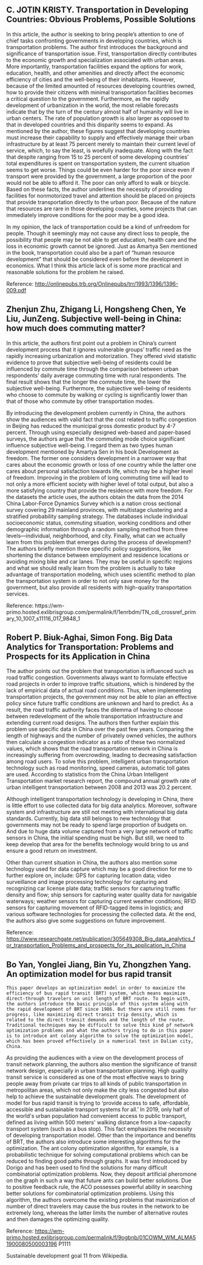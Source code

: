 ## C. JOTIN KRISTY. Transportation in Developing Countries: Obvious Problems, Possible Solutions

In this article, the author is seeking to bring people’s attention to one of chief tasks confronting governments in developing countries, which is transportation problems. The author first introduces the background and significance of transportation issue. First, transportation directly contributes to the economic growth and specialization associated with urban areas. More importantly, transportation facilities expand the options for work, education, health, and other amenities and directly affect the economic efficiency of cities and the well-being of their inhabitants. However, because of the limited amounted of resources developing countries owned, how to provide their citizens with minimal transportation facilities becomes a critical question to the government. Furthermore, as the rapidly development of urbanization in the world, the most reliable forecasts indicate that by the turn of the century almost half of humanity will live in urban centers. The rate of population growth is also larger as opposed to that in developed countries and this disparity seems to expand. As mentioned by the author, these figures suggest that developing countries must increase their capability to supply and effectively manage their urban infrastructure by at least 75 percent merely to maintain their current level of service, which, to say the least, is woefully inadequate. Along with the fact that despite ranging from 15 to 25 percent of some developing countries’ total expenditures is spent on transportation system, the current situation seems to get worse. Things could be even harder for the poor since even if transport were provided by the government, a large proportion of the poor would not be able to afford it. The poor can only afford to walk or bicycle. Based on these facts, the author underlines the necessity of providing facilities for nonmotorized travel and attention should be placed on projects that provide transportation directly to the urban poor. Because of the nature that resources are rare in those developing counties, some projects that can immediately improve conditions for the poor may be a good idea.

In my opinion, the lack of transportation could be a kind of unfreedom for people. Though it seemingly may not cause any direct loss to people, the possibility that people may be not able to get education, health care and the loss in economic growth cannot be ignored. Just as Amartya Sen mentioned in the book, transportation could also be a part of “human resource development” that should be considered even before the development in economics. What I think this article lack of is some more practical and reasonable solutions for the problem he raised.    

Reference: 
http://onlinepubs.trb.org/Onlinepubs/trr/1993/1396/1396-009.pdf

## Zhenjun Zhu, Zhigang Li, Hongsheng Chen, Ye Liu, JunZeng. Subjective well-being in China: how much does commuting matter?

In this article, the authors first point out a problem in China’s current development process that it ignores vulnerable groups’ traffic need as the rapidly increasing urbanization and motorization. They offered vivid statistic evidence to prove that subjective well-being of residents could be influenced by commute time through the comparison between urban respondents’ daily average commuting time with rural respondents. The final result shows that the longer the commute time, the lower the subjective well-being. Furthermore, the subjective well-being of residents who choose to commute by walking or cycling is significantly lower than that of those who commute by other transportation modes.

By introducing the development problem currently in China, the authors show the audiences with valid fact that the cost related to traffic congestion in Beijing has reduced the municipal gross domestic product by 4-7 percent. Through using especially designed web-based and paper-based surveys, the authors argue that the commuting mode choice significant influence subjective well-being. I regard them as two types human development mentioned by Amartya Sen in his book Development as freedom. The former one considers development in a narrower way that cares about the economic growth or loss of one country while the latter one cares about personal satisfaction towards life, which may be a higher level of freedom. Improving in the problem of long commuting time will lead to not only a more efficient society with higher level of total output, but also a more satisfying country that provide the residence with more freedom. For the datasets the article uses, the authors obtain the data from the 2014 China Labor-Force Dynamics Survey which is a nation cross sectional survey covering 29 mainland provinces, with multistage clustering and a stratified probability sampling strategy. The databases include individual socioeconomic status, commuting situation, working conditions and other demographic information through a random sampling method from three levels—individual, neighborhood, and city. Finally, what can we actually learn from this problem that emerges during the process of development? The authors briefly mention three specific policy suggestions, like shortening the distance between employment and residence locations or avoiding mixing bike and car lanes. They may be useful in specific regions and what we should really learn from the problem is actually to take advantage of transportation modeling, which uses scientific method to plan the transportation system in order to not only save money for the government, but also provide all residents with high-quality transportation services.

Reference:
https://wm- primo.hosted.exlibrisgroup.com/permalink/f/1enrbdm/TN_cdi_crossref_primary_10_1007_s11116_017_9848_1

## Robert P. Biuk-Aghai, Simon Fong. Big Data Analytics for Transportation: Problems and Prospects for its Application in China

The author points out the problem that transportation is influenced such as road traffic congestion. Governments always want to formulate effective road projects in order to improve traffic situations, which is hindered by the lack of empirical data of actual road conditions. Thus, when implementing transportation projects, the government may not be able to plan an effective policy since future traffic conditions are unknown and hard to predict. As a result, the road traffic authority faces the dilemma of having to choose between redevelopment of the whole transportation infrastructure and extending current road designs. The authors then further explain this problem use specific data in China over the past few years. Comparing the length of highways and the number of privately owned vehicles, the authors then calculate a congestion indicator as a ratio of these two normalized values, which shows that the road transportation network in China is increasingly suffering from overcrowding, leading to decreasing satisfaction among road users. To solve this problem, intelligent urban transportation technology such as road monitoring, speed cameras, automatic toll gates are used. According to statistics from the China Urban Intelligent Transportation market research report, the compound annual growth rate of urban intelligent transportation between 2008 and 2013 was 20.2 percent. 

Although intelligent transportation technology is developing in China, there is little effort to use collected data for big data analytics. Moreover, software system and infrastructure are still not meeting with international big data standards. Currently, big data still belongs to new technology that governments may not be ready to spend large proportion of budgets on. And due to huge data volume captured from a very large network of traffic sensors in China, the initial spending must be high. But still, we need to keep develop that area for the benefits technology would bring to us and ensure a good return on investment. 

Other than current situation in China, the authors also mention some technology used for data capture which may be a good direction for me to further explore on, include: GPS for capturing location data; video surveillance and image processing technology for capturing and recognizing car license plate data; traffic sensors for capturing traffic density and flow; ship sensors for capturing water quality data for navigable waterways; weather sensors for capturing current weather conditions; RFID sensors for capturing movement of RFID-tagged items in logistics; and various software technologies for processing the collected data. At the end, the authors also give some suggestions on future improvement. 

Reference: https://www.researchgate.net/publication/305649308_Big_data_analytics_for_transportation_Problems_and_prospects_for_its_application_in_China

## Bo Yan, Yonglei Jiang, Bin Yu, Zhongzhen Yang. An optimization model for bus rapid transit

	This paper develops an optimization model in order to maximize the efficiency of bus rapid transit (BRT) system, which means maximize direct-through travelers on unit length of BRT route. To begin with, the authors introduce the basic principle of this system along with the rapid development of BRT since 1986. But there are still rooms for progress, like maximizing direct transit trip density, which is related to the direct transit demands and the length of the route. Traditional techniques may be difficult to solve this kind pf network optimization problems and what the authors trying to do in this paper is to introduce ant colony algorithm to solve the optimization model, which has been proved effectively in a numerical test in Dalian city, China.  
	
As providing the audiences with a view on the development process of transit network planning, the authors also mention the significance of transit network design, especially in urban transportation planning. High quality transit service is considered as one of the most effective ways to bring people away from private car trips to all kinds of public transportation in metropolitan areas, which not only make the city less congested but also help to achieve the sustainable development goals. The development of model for bus rapid transit is trying to ‘provide access to safe, affordable, accessible and sustainable transport systems for all.’ In 2019, only half of the world's urban population had convenient access to public transport, defined as living within 500 meters' walking distance from a low-capacity transport system (such as a bus stop). This fact emphasizes the necessity of developing transportation model. Other than the importance and benefits of BRT, the authors also introduce some interesting algorithms for the optimization. The ant colony optimization algorithm, for example, is a probabilistic technique for solving computational problems which can be reduced to finding good paths through graphs. It was first introduced by Dorigo and has been used to find the solutions for many difficult combinatorial optimization problems. Now, they deposit artificial pheromone on the graph in such a way that future ants can build better solutions. Due to positive feedback rule, the ACO possesses powerful ability in searching better solutions for combinatorial optimization problems. Using this algorithm, the authors overcome the existing problems that maximization of number of direct travelers may cause the bus routes in the network to be extremely long, whereas the latter limits the number of alternative routes and then damages the optimizing quality. 

Reference: 
https://wm-primo.hosted.exlibrisgroup.com/permalink/f/9ogbnb/01COWM_WM_ALMA51900080500003196 
P1111

Sustainable development goal 11 from Wikipedia.


